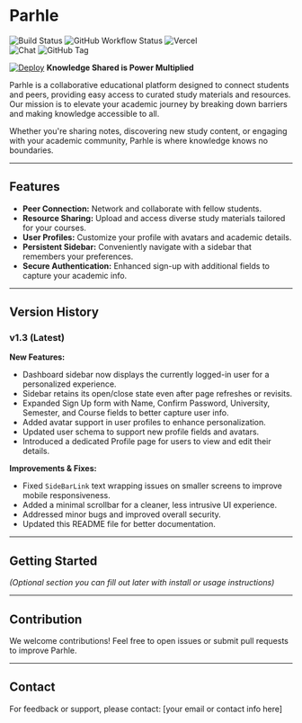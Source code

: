 # Parhle
![Build Status](https://img.shields.io/github/actions/workflow/status/TheAM01/parhle/ci.yaml?branch=main)
![GitHub Workflow Status](https://github.com/TheAM01/parhle/actions/workflows/ci.yaml/badge.svg)
![Vercel](https://vercelbadge.vercel.app/api/theam01/parhle)  
![Chat](https://img.shields.io/discord/866452029948821537)
![GitHub Tag](https://img.shields.io/github/v/tag/TheAM01/parhle)

[![Deploy](https://img.shields.io/badge/Live%20Site-parhle.mueed.xyz-0C7DFF?style=for-the-badge&logo=vercel&logoColor=white)](https://parhle.mueed.xyz)
**Knowledge Shared is Power Multiplied**

Parhle is a collaborative educational platform designed to connect students and peers, providing easy access to curated study materials and resources. Our mission is to elevate your academic journey by breaking down barriers and making knowledge accessible to all.

Whether you're sharing notes, discovering new study content, or engaging with your academic community, Parhle is where knowledge knows no boundaries.

---

## Features

- **Peer Connection:** Network and collaborate with fellow students.
- **Resource Sharing:** Upload and access diverse study materials tailored for your courses.
- **User Profiles:** Customize your profile with avatars and academic details.
- **Persistent Sidebar:** Conveniently navigate with a sidebar that remembers your preferences.
- **Secure Authentication:** Enhanced sign-up with additional fields to capture your academic info.

---

## Version History

### v1.3 (Latest)

**New Features:**
- Dashboard sidebar now displays the currently logged-in user for a personalized experience.
- Sidebar retains its open/close state even after page refreshes or revisits.
- Expanded Sign Up form with Name, Confirm Password, University, Semester, and Course fields to better capture user info.
- Added avatar support in user profiles to enhance personalization.
- Updated user schema to support new profile fields and avatars.
- Introduced a dedicated Profile page for users to view and edit their details.

**Improvements & Fixes:**
- Fixed `SideBarLink` text wrapping issues on smaller screens to improve mobile responsiveness.
- Added a minimal scrollbar for a cleaner, less intrusive UI experience.
- Addressed minor bugs and improved overall security.
- Updated this README file for better documentation.

---

## Getting Started

*(Optional section you can fill out later with install or usage instructions)*

---

## Contribution

We welcome contributions! Feel free to open issues or submit pull requests to improve Parhle.

---

## Contact

For feedback or support, please contact: [your email or contact info here]
